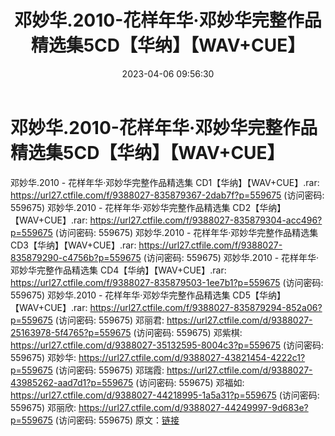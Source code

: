 ﻿---
title: 邓妙华.2010-花样年华·邓妙华完整作品精选集5CD【华纳】【WAV+CUE】
date: 2023-04-06 09:56:30
categories: WAV车载音乐、镜像
tags: 华语中文
---
# 邓妙华.2010-花样年华·邓妙华完整作品精选集5CD【华纳】【WAV+CUE】

邓妙华.2010 - 花样年华·邓妙华完整作品精选集
CD1【华纳】【WAV+CUE】.rar: https://url27.ctfile.com/f/9388027-835879367-2dab7f?p=559675
(访问密码: 559675)
邓妙华.2010 - 花样年华·邓妙华完整作品精选集 CD2【华纳】【WAV+CUE】.rar: https://url27.ctfile.com/f/9388027-835879304-acc496?p=559675
(访问密码: 559675)
邓妙华.2010 - 花样年华·邓妙华完整作品精选集 CD3【华纳】【WAV+CUE】.rar: https://url27.ctfile.com/f/9388027-835879290-c4756b?p=559675
(访问密码: 559675)
邓妙华.2010 - 花样年华·邓妙华完整作品精选集 CD4【华纳】【WAV+CUE】.rar: https://url27.ctfile.com/f/9388027-835879503-1ee7b1?p=559675
(访问密码: 559675)
邓妙华.2010 - 花样年华·邓妙华完整作品精选集 CD5【华纳】【WAV+CUE】.rar: https://url27.ctfile.com/f/9388027-835879294-852a06?p=559675
(访问密码: 559675)
邓丽君: https://url27.ctfile.com/d/9388027-25163978-5f4765?p=559675
(访问密码: 559675)
邓紫棋: https://url27.ctfile.com/d/9388027-35132595-8004c3?p=559675
(访问密码: 559675)
邓妙华: https://url27.ctfile.com/d/9388027-43821454-4222c1?p=559675
(访问密码: 559675)
邓瑞霞: https://url27.ctfile.com/d/9388027-43985262-aad7d1?p=559675
(访问密码: 559675)
邓福如: https://url27.ctfile.com/d/9388027-44218995-1a5a31?p=559675
(访问密码: 559675)
邓丽欣: https://url27.ctfile.com/d/9388027-44249997-9d683e?p=559675
(访问密码: 559675)
原文：[链接](https://blog.sina.com.cn/s/blog_1647c7e76010311bh.html)